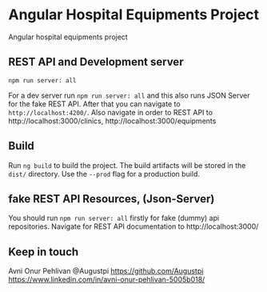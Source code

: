 # Angular Hospital Equipments Project

Angular hospital equipments project
## REST API and Development server

  `npm run server: all`

For a dev server run `npm run server: all` and this also runs JSON Server for the fake REST API.
After that you can navigate to `http://localhost:4200/`.
Also navigate in order to REST API to http://localhost:3000/clinics, http://localhost:3000/equipments

## Build

Run `ng build` to build the project. The build artifacts will be stored in the `dist/` directory. Use the `--prod` flag for a production build.

## fake REST API Resources, (Json-Server)

You should run `npm run server: all` firstly for fake (dummy) api repositories.
Navigate for REST API documentation to http://localhost:3000/

## Keep in touch

Avni Onur Pehlivan @Augustpi
https://github.com/Augustpi
https://www.linkedin.com/in/avni-onur-pehlivan-5005b018/
